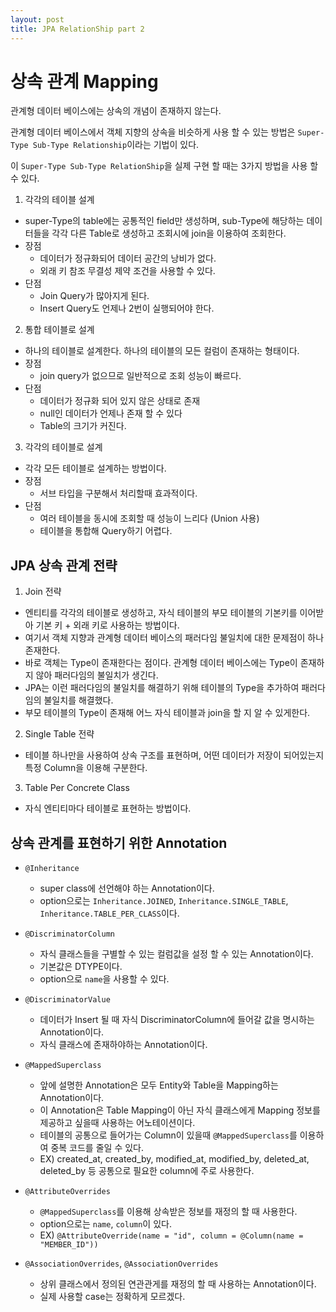 ```yaml
---
layout: post
title: JPA RelationShip part 2
---
```


# 상속 관계 Mapping

관계형 데이터 베이스에는 상속의 개념이 존재하지 않는다.

관계형 데이터 베이스에서 객체 지향의 상속을 비슷하게 사용 할 수 있는 방법은 `Super-Type Sub-Type Relationship`이라는 기법이 있다.

이 `Super-Type Sub-Type RelationShip`을 실제 구현 할 때는 3가지 방법을 사용 할 수 있다.

1. 각각의 테이블 설계
- super-Type의 table에는 공통적인 field만 생성하며, sub-Type에 해당하는 데이터들을 각각 다른 Table로 생성하고 조회시에 join을 이용하여 조회한다.
- 장점
  - 데이터가 정규화되어 데이터 공간의 낭비가 없다.
  - 외래 키 참조 무결성 제약 조건을 사용할 수 있다.
- 단점
  - Join Query가 많아지게 된다.
  - Insert Query도 언제나 2번이 실행되어야 한다.

2. 통합 테이블로 설계
- 하나의 테이블로 설계한다. 하나의 테이블의 모든 컬럼이 존재하는 형태이다.
- 장점 
  - join query가 없으므로 일반적으로 조회 성능이 빠르다.
- 단점
  - 데이터가 정규화 되어 있지 않은 상태로 존재
  - null인 데이터가 언제나 존재 할 수 있다
  - Table의 크기가 커진다.

3. 각각의 테이블로 설계
- 각각 모든 테이블로 설계하는 방법이다.
- 장점 
  - 서브 타입을 구분해서 처리할때 효과적이다.
- 단점
  - 여러 테이블을 동시에 조회할 때 성능이 느리다 (Union 사용)
  - 테이블을 통합해 Query하기 어렵다.

## JPA 상속 관계 전략 

1. Join 전략 
  - 엔티티를 각각의 테이블로 생성하고, 자식 테이블의 부모 테이블의 기본키를 이어받아 기본 키 + 외래 키로 사용하는 방법이다.
  - 여기서 객체 지향과 관계형 데이터 베이스의 패러다임 불일치에 대한 문제점이 하나 존재한다.
  - 바로 객체는 Type이 존재한다는 점이다. 관계형 데이터 베이스에는 Type이 존재하지 않아 패러다임의 불일치가 생긴다.
  - JPA는 이런 패러다임의 불일치를 해결하기 위해 테이블의 Type을 추가하여 패러다임의 불일치를 해결했다.
  - 부모 테이블의 Type이 존재해 어느 자식 테이블과 join을 할 지 알 수 있게한다.

2. Single Table 전략
  - 테이블 하나만을 사용하여 상속 구조를 표현하며, 어떤 데이터가 저장이 되어있는지 특정 Column을 이용해 구분한다.

3. Table Per Concrete Class
  - 자식 엔티티마다 테이블로 표현하는 방법이다.

## 상속 관계를 표현하기 위한 Annotation

- `@Inheritance`
  - super class에 선언해야 하는 Annotation이다.
  - option으로는 `Inheritance.JOINED`, `Inheritance.SINGLE_TABLE`, `Inheritance.TABLE_PER_CLASS`이다.
  
- `@DiscriminatorColumn`
  - 자식 클래스들을 구별할 수 있는 컬럼값을 설정 할 수 있는 Annotation이다.
  - 기본값은 DTYPE이다.
  - option으로 `name`을 사용할 수 있다.
  
- `@DiscriminatorValue`
  - 데이터가 Insert 될 때 자식 DiscriminatorColumn에 들어갈 값을 명시하는 Annotation이다.
  - 자식 클래스에 존재하야하는 Annotation이다.
  
- `@MappedSuperclass`
  - 앞에 설명한 Annotation은 모두 Entity와 Table을 Mapping하는 Annotation이다.
  - 이 Annotation은 Table Mapping이 아닌 자식 클래스에게 Mapping 정보를 제공하고 싶을때 사용하는 어노테이션이다.
  - 테이블의 공통으로 들어가는 Column이 있을때 `@MappedSuperclass`를 이용하여 중복 코드를 줄일 수 있다.
  - EX) created_at, created_by, modified_at, modified_by, deleted_at, deleted_by 등 공통으로 필요한 column에 주로 사용한다.
  
- `@AttributeOverrides`
  - `@MappedSuperclass`를 이용해 상속받은 정보를 재정의 할 때 사용한다.
  - option으로는 `name`, `column`이 있다.
  - EX) `@AttributeOverride(name = "id", column = @Column(name = "MEMBER_ID"))`
  
- `@AssociationOverrides`, `@AssociationOverrides`
  - 상위 클래스에서 정의된 연관관게를 재정의 할 때 사용하는 Annotation이다.
  - 실제 사용할 case는 정확하게 모르겠다.
  
  
